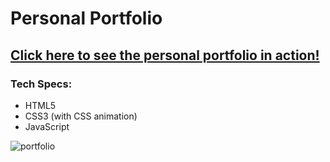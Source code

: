# Personal Portfolio
## <a href="http://www.theoccasionalist.net"> Click here to see the personal portfolio in action!</a>
### Tech Specs:
<ul>
  <li>HTML5</li>
  <li>CSS3 (with CSS animation)</li>
  <li>JavaScript</li>
</ul>  

![portfolio](https://user-images.githubusercontent.com/28411165/38460091-31d26398-3a81-11e8-9714-81fe09cfaee1.jpg)
